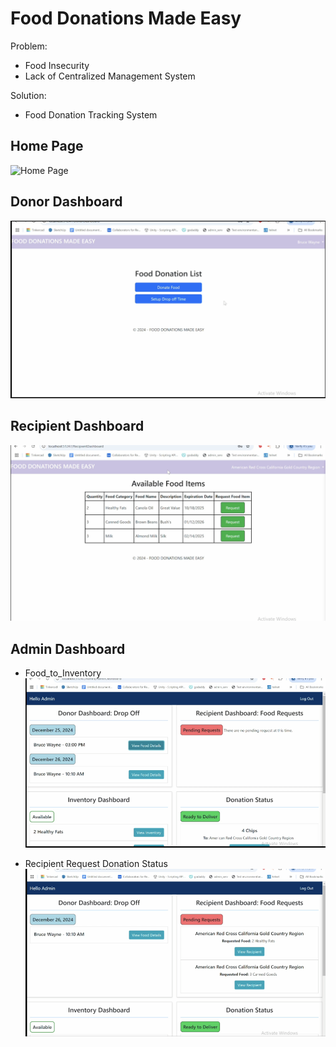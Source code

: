 # Food Donations Made Easy
Problem:
- Food Insecurity
- Lack of Centralized Management System

Solution:
- Food Donation Tracking System

## Home Page
![Home Page](Images/Home_Page.png) 


## Donor Dashboard
![Donor Dashboard](Images/Donor_Dashboard.png)


## Recipient Dashboard
![Recipient Dashboard](Images/Recipient_Dashboard.png)

## Admin Dashboard
- Food_to_Inventory
![Food_to_Inventory](Images/Admin_Dashboard(Food_to_Inventory).png)


- Recipient Request Donation Status
![Recipient Request Donation Status](Images/Recipient_Request_Donation_Status.png)
